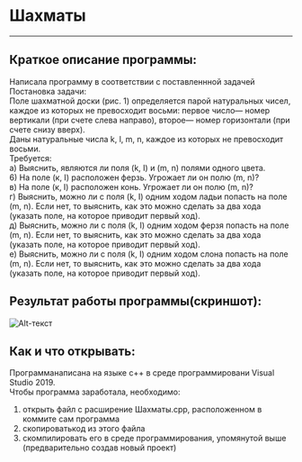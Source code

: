 # **Шахматы**
____

## **Краткое описание программы:**

Написала программу в соответствии с поставленнной задачей    
Постановка задачи:    
Поле шахматной доски (рис. 1) определяется парой натуральных чисел, каждое из которых не превосходит восьми: первое число— номер вертикали (при счете слева направо), второе— номер горизонтали (при счете снизу вверх).     
Даны натуральные числа k, l, m, n, каждое из которых не превосходит восьми.     
Требуется:       
а) Выяснить, являются ли поля (k, I) и (m, n) полями одного цвета.    
6) На поле (к, I) расположен ферзь. Угрожает ли он полю (m, n)?    
в) На поле (к, I) расположен конь. Угрожает ли он полю (m, n)?     
г) Выяснить, можно ли с поля (k, I) одним ходом ладьи попасть на поле (m, n). Если нет, то выяснить, как это можно сделать за два хода (указать поле, на которое приводит первый ход).    
д) Выяснить, можно ли с поля (k, I) одним ходом ферзя попасть на поле (m, n). Если нет, то выяснить, как это можно сделать за два хода (указать поле, на которое приводит первый ход).      
е) Выяснить, можно ли с поля (k, I) одним ходом слона попасть на поле (m, n). Если нет, то выяснить, как это можно сделать за два хода (указать поле, на которое приводит первый ход).    

## **Результат работы программы(скриншот):**
![Alt-текст](https://skr.sh/i/241220/uZP1zQKR.jpg?download=1&name=%D0%A1%D0%BA%D1%80%D0%B8%D0%BD%D1%88%D0%BE%D1%82%2024-12-2020%2022:00:19.jpg)    
## **Как и что открывать:**    
Программанаписана на языке с++ в среде программировани Visual Studio 2019.    
Чтобы программа заработала, необходимо:    
1) открыть файл с расширение Шахматы.cpp, расположенном в коммите сам программа    
2) скопироватькод из этого файла    
3) скомпилировать его в среде программирования, упомянутой выше (предварительно создав новый проект)
